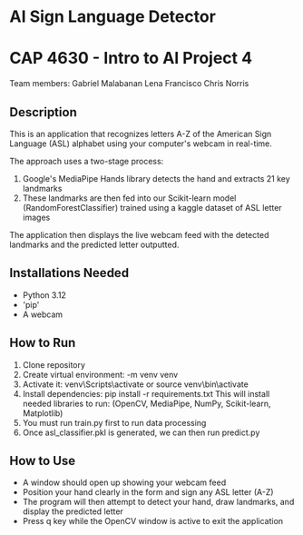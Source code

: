 # AI Sign Language Detector
# CAP 4630 - Intro to AI Project 4

Team members: Gabriel Malabanan
              Lena Francisco
              Chris Norris

## Description

This is an application that recognizes letters A-Z of the American Sign Language (ASL) alphabet using your computer's webcam in real-time.

The approach uses a two-stage process:
1. Google's MediaPipe Hands library detects the hand and extracts 21 key landmarks
2. These landmarks are then fed into our Scikit-learn model (RandomForestClassifier) trained using a kaggle dataset of ASL letter images

The application then displays the live webcam feed with the detected landmarks and the predicted letter outputted.

## Installations Needed
- Python 3.12
- 'pip'
- A webcam

## How to Run
1. Clone repository
2. Create virtual environment: -m venv venv
3. Activate it: venv\Scripts\activate or source venv\bin\activate
4. Install dependencies: pip install -r requirements.txt
This will install needed libraries to run: (OpenCV, MediaPipe, NumPy, Scikit-learn, Matplotlib)
5. You must run train.py first to run data processing
6. Once asl_classifier.pkl is generated, we can then run predict.py

## How to Use
- A window should open up showing your webcam feed
- Position your hand clearly in the form and sign any ASL letter (A-Z)
- The program will then attempt to detect your hand, draw landmarks, and display the predicted letter
- Press q key while the OpenCV window is active to exit the application